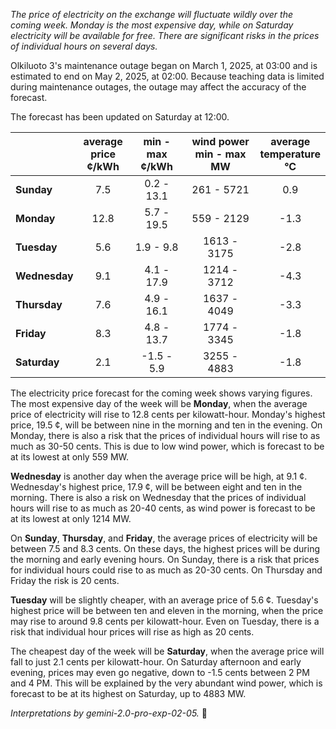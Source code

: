 *The price of electricity on the exchange will fluctuate wildly over the coming week. Monday is the most expensive day, while on Saturday electricity will be available for free. There are significant risks in the prices of individual hours on several days.*

Olkiluoto 3's maintenance outage began on March 1, 2025, at 03:00 and is estimated to end on May 2, 2025, at 02:00. Because teaching data is limited during maintenance outages, the outage may affect the accuracy of the forecast.

The forecast has been updated on Saturday at 12:00.

|     | average<br>price<br>¢/kWh | min - max<br>¢/kWh | wind power<br>min - max<br>MW | average<br>temperature<br>°C |
|:----|:----------------:|:----------------:|:-------------:|:-------------:|
| **Sunday**   | 7.5          | 0.2 - 13.1  | 261 - 5721   | 0.9           |
| **Monday**  | 12.8         | 5.7 - 19.5  | 559 - 2129   | -1.3          |
| **Tuesday**    | 5.6          | 1.9 - 9.8   | 1613 - 3175  | -2.8          |
| **Wednesday** | 9.1          | 4.1 - 17.9  | 1214 - 3712  | -4.3          |
| **Thursday**   | 7.6          | 4.9 - 16.1  | 1637 - 4049  | -3.3          |
| **Friday**  | 8.3          | 4.8 - 13.7  | 1774 - 3345  | -1.8          |
| **Saturday**  | 2.1          | -1.5 - 5.9  | 3255 - 4883  | -1.8          |

The electricity price forecast for the coming week shows varying figures. The most expensive day of the week will be **Monday**, when the average price of electricity will rise to 12.8 cents per kilowatt-hour. Monday's highest price, 19.5 ¢, will be between nine in the morning and ten in the evening. On Monday, there is also a risk that the prices of individual hours will rise to as much as 30-50 cents. This is due to low wind power, which is forecast to be at its lowest at only 559 MW.

**Wednesday** is another day when the average price will be high, at 9.1 ¢. Wednesday's highest price, 17.9 ¢, will be between eight and ten in the morning. There is also a risk on Wednesday that the prices of individual hours will rise to as much as 20-40 cents, as wind power is forecast to be at its lowest at only 1214 MW.

On **Sunday**, **Thursday**, and **Friday**, the average prices of electricity will be between 7.5 and 8.3 cents. On these days, the highest prices will be during the morning and early evening hours. On Sunday, there is a risk that prices for individual hours could rise to as much as 20-30 cents. On Thursday and Friday the risk is 20 cents.

**Tuesday** will be slightly cheaper, with an average price of 5.6 ¢. Tuesday's highest price will be between ten and eleven in the morning, when the price may rise to around 9.8 cents per kilowatt-hour. Even on Tuesday, there is a risk that individual hour prices will rise as high as 20 cents.

The cheapest day of the week will be **Saturday**, when the average price will fall to just 2.1 cents per kilowatt-hour. On Saturday afternoon and early evening, prices may even go negative, down to -1.5 cents between 2 PM and 4 PM. This will be explained by the very abundant wind power, which is forecast to be at its highest on Saturday, up to 4883 MW.

*Interpretations by gemini-2.0-pro-exp-02-05.* 💨

